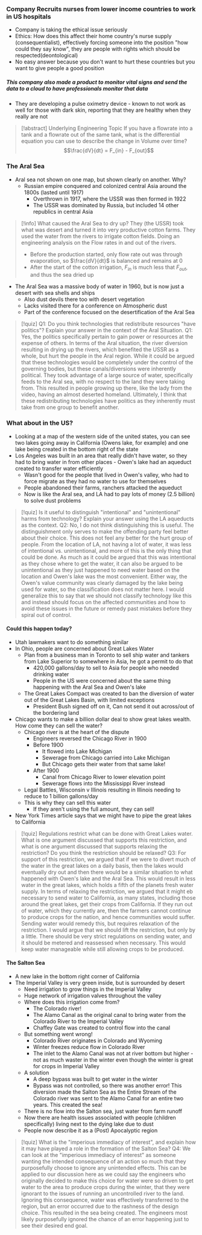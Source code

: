 ### Company Recruits nurses from lower income countries to work in US hospitals
- Company is taking the ethical issue seriously
- Ethics: How does this affect their home country's nurse supply (consequentialist), effectively forcing someone into the position "how could they say know", they are people with rights which should be respected(deontological)
- No easy answer because you don't want to hurt these countries but you want to give people a good position
##### This company also made a product to monitor vital signs and send the data to a cloud to have professionals monitor that data
- They are developing a pulse oximetry device - known to not work as well for those with dark skin, reporting that they are healthy when they really are not


> [!abstract] Underlying Engineering Topic
> If you have a flowrate into a tank and a flowrate out of the same tank, what is the differential equation you can use to describe the change in Volume over time?
> $$\frac{dV}{dt} = F_{in} - F_{out}$$

### The Aral Sea
- Aral sea not shown on one map, but shown clearly on another. Why?
	- Russian empire conquered and colonized central Asia around the 1800s (lasted until 1917)
		- Overthrown in 1917, where the USSR was then formed in 1922
		- The USSR was dominated by Russia, but included 14 other republics in central Asia


> [!info] What caused the Aral Sea to dry up?
> They (the USSR) took what was desert and turned it into very productive cotton farms. They used the water from the rivers to irrigate cotton fields. Doing an engineering analysis on the Flow rates in and out of the rivers. 
> - Before the production started, only flow rate out was through evaporation, so $\frac{dV}{dt}$ is balanced and remains at 0
> - After the start of the cotton irrigation, $F_{in}$ is much less that $F_{out}$, and thus the sea dried up

- The Aral Sea was a massive body of water in 1960, but is now just a desert with sea shells and ships
	- Also dust devils there too with desert vegetation
	- Lacks visited there for a conference on Atmospheric dust
	- Part of the conference focused on the desertification of the Aral Sea


> [!quiz] Q1: Do you think technologies that redistribute resources "have politics"? Explain your answer in the context of the Aral Situation.
> Q1: Yes, the politics specifically pertain to gain power or resources at the expense of others. In terms of the Aral situation, the river diversion resulting in drying up the rivers, which benefited the USSR as a whole, but hurt the people in the Aral region. While it could be argued that these technologies would be completely under the control of the governing bodies, but these canals/diversions were inherently political. They took advantage of a large source of water, specifically feeds to the Aral sea, with no respect to the land they were taking from. This resulted in people growing up there, like the lady from the video, having an almost deserted homeland. Ultimately, I think that these redistributing technologies have politics as they inherently must take from one group to benefit another.

### What about in the US?
- Looking at a map of the western side of the united states, you can see two lakes going away in California (Owens lake, for example) and one lake being created in the bottom right of the state
- Los Angeles was built in an area that really didn't have water, so they had to bring water in from other places - Owen's lake had an aqueduct created to transfer water efficiently
	- Wasn't good for the people that lived in Owen's valley, who had to force migrate as they had no water to use for themselves
	- People abandoned their farms, ranchers attacked the aqueduct 
	- Now is like the Aral sea, and LA had to pay lots of money (2.5 billion) to solve dust problems


> [!quiz] Is it useful to distinguish "intentional" and "unintentional" harms from technology? Explain your answer using the LA aqueducts as the context.
> Q2: No, I do not think distinguishing this is useful. The distinguishment only serves to make the offending party feel better about their choice. This does not feel any better for the hurt group of people. From the location of LA, not having a lot of water, it was less of intentional vs. unintentional, and more of this is the only thing that could be done. As much as it could be argued that this was intentional as they chose where to get the water, it can also be argued to be unintentional as they just happened to need water based on the location and Owen's lake was the most convenient. Either way, the Owen's value community was clearly damaged by the lake being used for water, so the classification does not matter here. I would generalize this to say that we should not classify technology like this and instead should focus on the affected communities and how to avoid these issues in the future or remedy past mistakes before they spiral out of control.

#### Could this happen today?
- Utah lawmakers want to do something similar
- In Ohio, people are concerned about Great Lakes Water
	- Plan from a business man in Toronto to sell ship water and tankers from Lake Superior to somewhere in Asia, he got a permit to do that
		- 420,000 gallons/day to sell to Asia for people who needed drinking water
		- People in the US were concerned about the same thing happening with the Aral Sea and Owen's lake
	- The Great Lakes Compact was created to ban the diversion of water out of the Great Lakes Basin, with limited exceptions
		- President Bush signed off on it, Can not send it out across/out of the bordering land
- Chicago wants to make a billion dollar deal to show great lakes wealth. How come they can sell the water?
	- Chicago river is at the heart of the dispute
		- Engineers reversed the Chicago River in 1900
		- Before 1900
			- It flowed into Lake Michigan
			- Sewerage from Chicago carried into Lake Michigan
			- But Chicago gets their water from that same lake!
		- After 1900
			- Canal from Chicago River to lower elevation point
			- Sewerage flows into the Mississippi River instead
	- Legal Battles, Wisconsin v Illinois resulting in Illinois needing to reduce to 1 billion gallons/day
	- This is why they can sell this water
		- If they aren't using the full amount, they can sell!
- New York Times article says that we might have to pipe the great lakes to California


> [!quiz] Regulations restrict what can be done with Great Lakes water. What is one argument discussed that supports this restriction, and what is one argument discussed that supports relaxing the restriction? Do you think the restriction should be relaxed?
> Q3: For support of this restriction, we argued that if we were to divert much of the water in the great lakes on a daily basis, then the lakes would eventually dry out and then there would be a similar situation to what happened with Owen's lake and the Aral Sea. This would result in less water in the great lakes, which holds a fifth of the planets fresh water supply. In terms of relaxing the restriction, we argued that it might eb necessary to send water to California, as many states, including those around the great lakes, get their crops from California. If they run out of water, which they currently are, then the farmers cannot continue to produce crops for the nation, and hence communities would suffer. Sending water would remedy this, but requires relaxation of the restriction. I would argue that we should lift the restriction, but only by a little. There should be very strict regulations on sending water, and it should be metered and reassessed when necessary. This would keep water manageable while still allowing crops to be produced.

#### The Salton Sea
- A new lake in the bottom right corner of California
- The Imperial Valley is very green inside, but is surrounded by desert
	- Need irrigation to grow things in the Imperial Valley
	- Huge network of irrigation valves throughout the valley
	- Where does this irrigation come from?
		- The Colorado river!
		- The Alamo Canal as the original canal to bring water from the Colorado River to the Imperial Valley
		- Chaffey Gate was created to control flow into the canal
	- But something went wrong!
		- Colorado River originates in Colorado and Wyoming
		- Winter freezes reduce flow in Colorado River
		- The inlet to the Alamo Canal was not at river bottom but higher - not as much waster in the winter even though the winter is great for crops in Imperial Valley
	- A solution
		- A deep bypass was built to get water in the winter
		- Bypass was not controlled, so there was another error! This diversion made the Salton Sea as the Entire Stream of the Colorado river was sent to the Alamo Canal for an entire two years. This created the sea!
	- There is no flow into the Salton sea, just water from farm runoff
	- Now there are health issues associated with people (children specifically) living next to the dying lake due to dust
	- People now describe it as a (Post) Apocalyptic region


> [!quiz] What is the "imperious immediacy of interest", and explain how it may have played a role in the formation of the Salton Sea?
> Q4: We can look at the "imperious immediacy of interest" as someone wanting the intended consequence of an action so much that they purposefully choose to ignore any unintended effects. This can be applied to our discussion here as we could say the engineers who originally decided to make this choice for water were so driven to get water to the area to produce crops during the winter, that they were ignorant to the issues of running an uncontrolled river to the land. Ignoring this consequence, water was effectively transferred to the region, but an error occurred due to the rashness of the design choice. This resulted in the sea being created. The engineers most likely purposefully ignored the chance of an error happening just to see their desired end goal.


